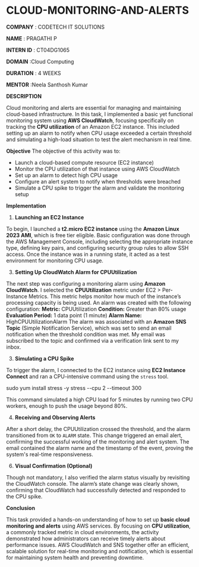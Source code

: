 # CLOUD-MONITORING-AND-ALERTS

**COMPANY** : CODETECH IT SOLUTIONS

**NAME** : PRAGATHI P

**INTERN ID** : CT04DG1065

**DOMAIN** :Cloud Computing

**DURATION** : 4 WEEKS

**MENTOR** :Neela Santhosh Kumar

**DESCRIPTION**

Cloud monitoring and alerts are essential for managing and maintaining cloud-based infrastructure. In this task, I implemented a basic yet functional monitoring system using **AWS CloudWatch**, focusing specifically on tracking the **CPU utilization** of an Amazon EC2 instance. This included setting up an alarm to notify when CPU usage exceeded a certain threshold and simulating a high-load situation to test the alert mechanism in real time.

 **Objective**
The objective of this activity was to:
* Launch a cloud-based compute resource (EC2 instance)
* Monitor the CPU utilization of that instance using AWS CloudWatch
* Set up an alarm to detect high CPU usage
* Configure an alert system to notify when thresholds were breached
* Simulate a CPU spike to trigger the alarm and validate the monitoring setup

**Implementation**

1. **Launching an EC2 Instance**

To begin, I launched a **t2.micro EC2 instance** using the **Amazon Linux 2023 AMI**, which is free tier eligible. Basic configuration was done through the AWS Management Console, including selecting the appropriate instance type, defining key pairs, and configuring security group rules to allow SSH access. Once the instance was in a running state, it acted as a test environment for monitoring CPU usage.

 3. **Setting Up CloudWatch Alarm for CPUUtilization**
    
The next step was configuring a monitoring alarm using **Amazon CloudWatch**. I selected the **CPUUtilization** metric under EC2 > Per-Instance Metrics. This metric helps monitor how much of the instance’s processing capacity is being used.
An alarm was created with the following configuration:
**Metric:** CPUUtilization
**Condition:** Greater than 80% usage
**Evaluation Period:** 1 data point (1 minute)
**Alarm Name:** HighCPUUtilizationAlarm
The alarm was associated with an **Amazon SNS Topic** (Simple Notification Service), which was set to send an email notification when the threshold condition was met. My email was subscribed to the topic and confirmed via a verification link sent to my inbox.

 3. **Simulating a CPU Spike**

To trigger the alarm, I connected to the EC2 instance using **EC2 Instance Connect** and ran a CPU-intensive command using the `stress` tool.

sudo yum install stress -y
stress --cpu 2 --timeout 300

This command simulated a high CPU load for 5 minutes by running two CPU workers, enough to push the usage beyond 80%.

4. **Receiving and Observing Alerts**
   
After a short delay, the CPUUtilization crossed the threshold, and the alarm transitioned from `OK` to `ALARM` state. This change triggered an email alert, confirming the successful working of the monitoring and alert system. The email contained the alarm name and the timestamp of the event, proving the system's real-time responsiveness.

6. **Visual Confirmation (Optional)**
   
Though not mandatory, I also verified the alarm status visually by revisiting the CloudWatch console. The alarm’s state change was clearly shown, confirming that CloudWatch had successfully detected and responded to the CPU spike.

**Conclusion**

This task provided a hands-on understanding of how to set up **basic cloud monitoring and alerts** using AWS services. By focusing on **CPU utilization**, a commonly tracked metric in cloud environments, the activity demonstrated how administrators can receive timely alerts about performance issues. AWS CloudWatch and SNS together offer an efficient, scalable solution for real-time monitoring and notification, which is essential for maintaining system health and preventing downtime.

